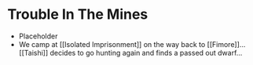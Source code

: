 # Trouble In The Mines
- Placeholder
- We camp at [[Isolated Imprisonment]] on the way back to [[Fimore]]...[[Taishi]] decides to go hunting again and finds a passed out dwarf...